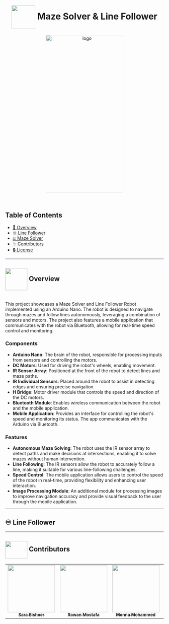 <div align= center >

# <img align=center width=75px height=75px src="https://github.com/RawanMostafa08/MazeSolver-LineFollower/assets/97397431/64449881-96fc-4d47-b33b-485b61f288fa"> Maze Solver & Line Follower

</div>
<div align="center">
   <img align="center" width =70% height=500px src="https://github.com/RawanMostafa08/MazeSolver-LineFollower/assets/97397431/213a92d8-e3be-4909-9bef-986a4b364e6a" alt="logo">
</div>

<p align="center"> 
    <br> 
</p>

## Table of Contents

- <a href ="#about"> 📙 Overview</a>
- <a href ="#lf"> ♾️ Line Follower</a>
- <a href ="#maze"> 🔚 Maze Solver</a>
- <a href ="#contributors"> ✨ Contributors</a>
- <a href ="#license"> 🔒 License</a>
<hr style="background-color: #4b4c60"></hr>

 <a id = "about"></a>

## <img align="center"  width =70px  height =70px src="https://github.com/RawanMostafa08/MazeSolver-LineFollower/assets/97397431/01e98763-7c53-4e65-9ab2-28b5ee8cc551"> Overview
<br>
This project showcases a Maze Solver and Line Follower Robot implemented using an Arduino Nano. The robot is designed to navigate through mazes and follow lines autonomously, leveraging a combination of sensors and motors. The project also features a mobile application that communicates with the robot via Bluetooth, allowing for real-time speed control and monitoring.

### Components

- **Arduino Nano**: The brain of the robot, responsible for processing inputs from sensors and controlling the motors.
- **DC Motors**: Used for driving the robot's wheels, enabling movement.
- **IR Sensor Array**: Positioned at the front of the robot to detect lines and maze paths.
- **IR Individual Sensors**: Placed around the robot to assist in detecting edges and ensuring precise navigation.
- **H Bridge**: Motor driver module that controls the speed and direction of the DC motors.
- **Bluetooth Module**: Enables wireless communication between the robot and the mobile application.
- **Mobile Application**: Provides an interface for controlling the robot's speed and monitoring its status. The app communicates with the Arduino via Bluetooth.

### Features

- **Autonomous Maze Solving**: The robot uses the IR sensor array to detect paths and make decisions at intersections, enabling it to solve mazes without human intervention.
- **Line Following**: The IR sensors allow the robot to accurately follow a line, making it suitable for various line-following challenges.
- **Speed Control**: The mobile application allows users to control the speed of the robot in real-time, providing flexibility and enhancing user interaction.
- **Image Processing Module**: An additional module for processing images to improve navigation accuracy and provide visual feedback to the user through the mobile application.

<hr style="background-color: #4b4c60"></hr>
<a id = "lf"></a>

## ♾️ Line Follower


 <a id="structure"> </a>

<hr style="background-color: #4b4c60"></hr>
<a id ="video"></a>

<a id ="contributors"></a>

## <img  align="center" width= 70px height =55px src="https://media0.giphy.com/media/Xy702eMOiGGPzk4Zkd/giphy.gif?cid=ecf05e475vmf48k83bvzye3w2m2xl03iyem3tkuw2krpkb7k&rid=giphy.gif&ct=s"> Contributors 

<table align="center" >
  <tr>
      <td align="center"><a href="https://github.com/SH8664"><img src="https://avatars.githubusercontent.com/u/113303945?v=4" width="150px;" alt=""/><br /><sub><b>Sara Bisheer</b></sub></a><br /></td>
      <td align="center"><a href="https://github.com/rawanMostafa08"><img src="https://avatars.githubusercontent.com/u/97397431?v=4" width="150px;" alt=""/><br /><sub><b>Rawan Mostafa</b></sub></a><br /></td>
      <td align="center"><a href="https://github.com//mennamohamed0207"><img src="https://avatars.githubusercontent.com/u/90017398?v=4" width="150px;" alt=""/><br /><sub><b>Menna Mohammed</b></sub></a><br /></td>
      <td align="center"><a href="https://github.com/fatmaebrahim"><img src="https://avatars.githubusercontent.com/u/113191710?v=4" width="150;" alt=""/><br /><sub><b>Fatma Ebrahim</b></sub></a><br /></td>
  </tr>
</table>

